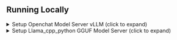 

## Running Locally

<details>
  <summary>Setup Openchat Model Server vLLM (click to expand)</summary>

```bash
## create environment
conda create -y --name openchat
conda activate openchat
conda install -y python=3.11
pip3 install torch torchvision torchaudio
pip3 install ochat

## run openchat server 
python -m ochat.serving.openai_api_server --model openchat/openchat_3.5 --engine-use-ray --worker-use-ray

```
</details>


<details>
  <summary>Setup Llama_cpp_python GGUF Model Server (click to expand)</summary>

```bash
## create environment
virtualenv venv --python=3.10

pip3 install torch torchvision torchaudio

## install llama-cpp-python (for your environment)
(for example in linux with cuda support )
### Install Server with OpenAI Compatible API - with CUDA GPU support
CMAKE_ARGS="-DLLAMA_CUBLAS=on" FORCE_CMAKE=1 pip install llama-cpp-python[server]

CMAKE_ARGS="-DLLAMA_CUBLAS=on -DBUILD_SHARED_LIBS=ON" FORCE_CMAKE=1 pip install llama-cpp-python[server] --force-reinstall --upgrade --no-cache-dir

```
# Run the Server using 5-bit quantized model

## run server with Zephyr-7B
export MODEL_FILE="./models/zephyr-7b-beta.Q5_K_M.gguf"
export MODEL_ID="TheBloke/zephyr-7B-beta.Q5_K_M.gguf"

python3 -m llama_cpp.server --n_gpu_layers 36 \
--model $MODEL_FILE \
--model_alias $MODEL_ID \
--chat_format "chatml"

## run server with openchat-3.5
export MODEL_FILE="./models/openchat_3.5.Q5_K_M.gguf"
export MODEL_ID="TheBloke/openchat_3.5.Q5_K_M.gguf"

python3 -m llama_cpp.server --n_gpu_layers 36 \
--model $MODEL_FILE \
--model_alias $MODEL_ID \
--chat_format "vicuna"

Note: 
- adjust --n_gpu_layers=36 means offload entire model to GPU
- this number should be adjusted according to available the GPU vram 
- start with smaller number like 6, default is 0 mean run in CPU only.

</details>

